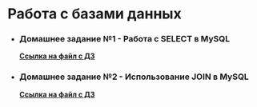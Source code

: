 # Работа с базами данных

- ### Домашнее задание №1 - Работа с SELECT в MySQL

    **[Ссылка на файл с ДЗ](https://docs.google.com/spreadsheets/d/15-p0V8UQjooib0d4AC6SoRpj7sDOaiJ3qlgl-j5Rqak/edit?usp=sharing)**

- ### Домашнее задание №2 - Использование JOIN в MySQL

    **[Ссылка на файл с ДЗ](https://docs.google.com/spreadsheets/d/1nzSAUUYiFnfR02VMnPijAU0BvmvZQVI7G1i8Go0KMas/edit?usp=sharing)**

